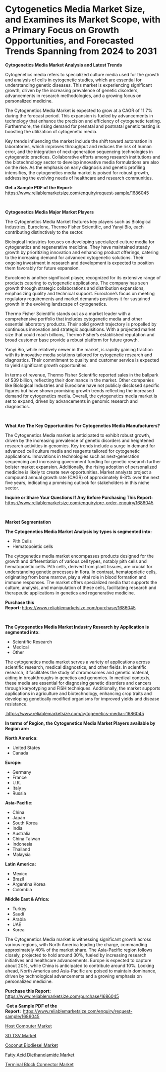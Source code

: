 <p><h1>Cytogenetics Media Market Size, and Examines its Market Scope, with a Primary Focus on Growth Opportunities, and Forecasted Trends Spanning from 2024 to 2031</h1></p><p><strong>Cytogenetics Media Market Analysis and Latest Trends</strong></p>
<p><p>Cytogenetics media refers to specialized culture media used for the growth and analysis of cells in cytogenetic studies, which are essential for understanding genetic diseases. This market is experiencing significant growth, driven by the increasing prevalence of genetic disorders, advancements in research methodologies, and a growing focus on personalized medicine.</p><p>The Cytogenetics Media Market is expected to grow at a CAGR of 11.7% during the forecast period. This expansion is fueled by advancements in technology that enhance the precision and efficiency of cytogenetic testing. Furthermore, the rising demand for prenatal and postnatal genetic testing is boosting the utilization of cytogenetic media. </p><p>Key trends influencing the market include the shift toward automation in laboratories, which improves throughput and reduces the risk of human error, and the integration of next-generation sequencing technologies in cytogenetic practices. Collaborative efforts among research institutions and the biotechnology sector to develop innovative media formulations are also on the rise. As the emphasis on early diagnosis and genetic profiling intensifies, the cytogenetics media market is poised for robust growth, addressing the evolving needs of healthcare and research communities.</p></p>
<p><strong>Get a Sample PDF of the Report:&nbsp;</strong> <a href="https://www.reliablemarketsize.com/enquiry/request-sample/1686045?utm_campaign=1186&utm_medium=2&utm_source=Github&utm_content=ia&utm_term=06102024&utm_id=cytogenetics-media">https://www.reliablemarketsize.com/enquiry/request-sample/1686045</a></p>
<p>&nbsp;</p>
<p><strong>Cytogenetics Media Major Market Players</strong></p>
<p><p>The Cytogenetics Media Market features key players such as Biological Industries, Euroclone, Thermo Fisher Scientific, and Yanyi Bio, each contributing distinctively to the sector.</p><p>Biological Industries focuses on developing specialized culture media for cytogenetics and regenerative medicine. They have maintained steady growth by prioritizing innovation and enhancing product offerings, catering to the increasing demand for advanced cytogenetic solutions. Their ongoing investment in research and development is expected to position them favorably for future expansion.</p><p>Euroclone is another significant player, recognized for its extensive range of products catering to cytogenetic applications. The company has seen growth through strategic collaborations and distribution expansions, emphasizing quality and technical support. Euroclone’s focus on meeting regulatory requirements and market demands positions it for sustained growth in the evolving landscape of cytogenetics.</p><p>Thermo Fisher Scientific stands out as a market leader with a comprehensive portfolio that includes cytogenetic media and other essential laboratory products. Their solid growth trajectory is propelled by continuous innovation and strategic acquisitions. With a projected market size that could reach billions, Thermo Fisher’s established reputation and broad customer base provide a robust platform for future growth.</p><p>Yanyi Bio, while relatively newer in the market, is rapidly gaining traction with its innovative media solutions tailored for cytogenetic research and diagnostics. Their commitment to quality and customer service is expected to yield significant growth opportunities.</p><p>In terms of revenue, Thermo Fisher Scientific reported sales in the ballpark of $39 billion, reflecting their dominance in the market. Other companies like Biological Industries and Euroclone have not publicly disclosed specific figures but have shown promising growth trends reflecting the increased demand for cytogenetics media. Overall, the cytogenetics media market is set to expand, driven by advancements in genomic research and diagnostics.</p></p>
<p>&nbsp;</p>
<p><strong>What Are The Key Opportunities For Cytogenetics Media Manufacturers?</strong></p>
<p><p>The Cytogenetics Media market is anticipated to exhibit robust growth, driven by the increasing prevalence of genetic disorders and heightened research activities in genomics. Key trends include a surge in demand for advanced cell culture media and reagents tailored for cytogenetic applications. Innovations in technologies such as next-generation sequencing and increasing government funding for genetic research further bolster market expansion. Additionally, the rising adoption of personalized medicine is likely to create new opportunities. Market analysts project a compound annual growth rate (CAGR) of approximately 6-8% over the next five years, indicating a promising outlook for stakeholders in this niche sector.</p></p>
<p><strong>Inquire or Share Your Questions If Any Before Purchasing This Report:</strong> <a href="https://www.reliablemarketsize.com/enquiry/pre-order-enquiry/1686045?utm_campaign=1186&utm_medium=2&utm_source=Github&utm_content=ia&utm_term=06102024&utm_id=cytogenetics-media">https://www.reliablemarketsize.com/enquiry/pre-order-enquiry/1686045</a></p>
<p>&nbsp;</p>
<p><strong>Market Segmentation</strong></p>
<p><strong>The Cytogenetics Media Market Analysis by types is segmented into:</strong></p>
<p><ul><li>Pith Cells</li><li>Hematopoietic cells</li></ul></p>
<p><p>The cytogenetics media market encompasses products designed for the growth and differentiation of various cell types, notably pith cells and hematopoietic cells. Pith cells, derived from plant tissues, are crucial for understanding genetic processes in flora. In contrast, hematopoietic cells, originating from bone marrow, play a vital role in blood formation and immune responses. The market offers specialized media that supports the culture, analysis, and manipulation of these cells, facilitating research and therapeutic applications in genetics and regenerative medicine.</p></p>
<p><strong>Purchase this Report:&nbsp;</strong><a href="https://www.reliablemarketsize.com/purchase/1686045?utm_campaign=1186&utm_medium=2&utm_source=Github&utm_content=ia&utm_term=06102024&utm_id=cytogenetics-media">https://www.reliablemarketsize.com/purchase/1686045</a></p>
<p>&nbsp;</p>
<p><strong>The Cytogenetics Media Market Industry Research by Application is segmented into:</strong></p>
<p><ul><li>Scientific Research</li><li>Medical</li><li>Other</li></ul></p>
<p><p>The cytogenetics media market serves a variety of applications across scientific research, medical diagnostics, and other fields. In scientific research, it facilitates the study of chromosomes and genetic material, aiding in breakthroughs in genetics and genomics. In medical contexts, these media are essential for diagnosing genetic disorders and cancers through karyotyping and FISH techniques. Additionally, the market supports applications in agriculture and biotechnology, enhancing crop traits and developing genetically modified organisms for improved yields and disease resistance.</p></p>
<p><a href="https://www.reliablemarketsize.com/cytogenetics-media-r1686045?utm_campaign=1186&utm_medium=2&utm_source=Github&utm_content=ia&utm_term=06102024&utm_id=cytogenetics-media">&nbsp;https://www.reliablemarketsize.com/cytogenetics-media-r1686045</a></p>
<p><strong>In terms of Region, the Cytogenetics Media Market Players available by Region are:</strong></p>
<p>
    <p> <strong> North America: </strong>
        <ul>
            <li>United States</li>
            <li>Canada</li>
        </ul>
        </p> 
    <p> <strong> Europe: </strong>
        <ul>
            <li>Germany</li>
            <li>France</li>
            <li>U.K.</li>
            <li>Italy</li>
            <li>Russia</li>
        </ul>
        </p> 
    <p> <strong> Asia-Pacific: </strong>
        <ul>
            <li>China</li>
            <li>Japan</li>
            <li>South Korea</li>
            <li>India</li>
            <li>Australia</li>
            <li>China Taiwan</li>
            <li>Indonesia</li>
            <li>Thailand</li>
            <li>Malaysia</li>
        </ul>
        </p> 
    <p> <strong> Latin America: </strong>
        <ul>
            <li>Mexico</li>
            <li>Brazil</li>
            <li>Argentina Korea</li>
            <li>Colombia</li>
        </ul>
        </p> 
    <p> <strong> Middle East & Africa: </strong>
        <ul>
            <li>Turkey</li>
            <li>Saudi</li>
            <li>Arabia</li>
            <li>UAE</li>
            <li>Korea</li>
        </ul>
    </p>
    </p>
<p><p>The Cytogenetics Media market is witnessing significant growth across various regions, with North America leading the charge, commanding approximately 40% of the market share. The Asia-Pacific region follows closely, projected to hold around 30%, fueled by increasing research initiatives and healthcare advancements. Europe is expected to capture about 20%, while China is anticipated to contribute around 10%. Looking ahead, North America and Asia-Pacific are poised to maintain dominance, driven by technological advancements and a growing emphasis on personalized medicine.</p></p>
<p><strong>Purchase this Report: </strong><a href="https://www.reliablemarketsize.com/purchase/1686045?utm_campaign=1186&utm_medium=2&utm_source=Github&utm_content=ia&utm_term=06102024&utm_id=cytogenetics-media">https://www.reliablemarketsize.com/purchase/1686045</a></p>
<p>&nbsp;<strong>Get a Sample PDF of the Report:&nbsp;&nbsp;</strong><a href="https://www.reliablemarketsize.com/enquiry/request-sample/1686045?utm_campaign=1186&utm_medium=2&utm_source=Github&utm_content=ia&utm_term=06102024&utm_id=cytogenetics-media">https://www.reliablemarketsize.com/enquiry/request-sample/1686045</a></p>
<p><strong></strong></p>
<p><p><a href="https://www.linkedin.com/pulse/exploring-host-computer-market-dynamics-global-trends-future-t3gze?utm_campaign=1186&utm_medium=2&utm_source=Github&utm_content=ia&utm_term=06102024&utm_id=cytogenetics-media">Host Computer Market</a></p><p><a href="https://www.linkedin.com/pulse/3d-tsv-market-share-analysis-growth-trends-forecasts-period-ksnee?utm_campaign=1186&utm_medium=2&utm_source=Github&utm_content=ia&utm_term=06102024&utm_id=cytogenetics-media">3D TSV Market</a></p><p><a href="https://www.linkedin.com/pulse/coconut-biodiesel-market-size-segmentation-trends-growth-orq4e?utm_campaign=1186&utm_medium=2&utm_source=Github&utm_content=ia&utm_term=06102024&utm_id=cytogenetics-media">Coconut Biodiesel Market</a></p><p><a href="https://www.linkedin.com/pulse/fatty-acid-diethanolamide-market-navigating-challenges-3hm4e?utm_campaign=1186&utm_medium=2&utm_source=Github&utm_content=ia&utm_term=06102024&utm_id=cytogenetics-media">Fatty Acid Diethanolamide Market</a></p><p><a href="https://www.linkedin.com/pulse/emerging-opportunities-challenges-global-terminal-block-connector-8dsge?utm_campaign=1186&utm_medium=2&utm_source=Github&utm_content=ia&utm_term=06102024&utm_id=cytogenetics-media">Terminal Block Connector Market</a></p></p>